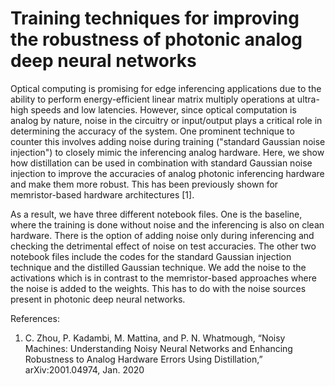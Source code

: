 # Training techniques for improving the robustness of photonic analog deep neural networks

Optical computing is promising for edge inferencing applications due to the ability to perform energy-efficient linear matrix multiply operations at ultra-high speeds and low latencies. However, since optical computation is analog by nature, noise in the circuitry or input/output plays a critical role in determining the accuracy of the system. One prominent technique to counter this involves adding noise during training ("standard Gaussian noise injection") to closely mimic the inferencing analog hardware. Here, we show how distillation can be used in combination with standard Gaussian noise injection to improve the accuracies of analog photonic inferencing hardware and make them more robust. This has been previously shown for memristor-based hardware architectures [1].

As a result, we have three different notebook files. One is the baseline, where the training is done without noise and the inferencing is also on clean hardware. There is the option of adding noise only during inferencing and checking the detrimental effect of noise on test accuracies. The other two notebook files include the codes for the standard Gaussian injection technique and the distilled Gaussian technique. We add the noise to the activations which is in contrast to the memristor-based approaches where the noise is added to the weights. This has to do with the noise sources present in photonic deep neural networks. 

References:
1. C. Zhou, P. Kadambi, M. Mattina, and P. N. Whatmough, “Noisy Machines: Understanding Noisy Neural Networks and Enhancing Robustness to Analog Hardware Errors Using Distillation,” arXiv:2001.04974, Jan. 2020
